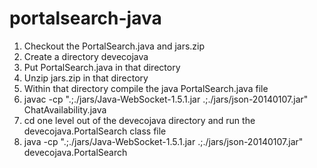 # portalsearch-java
1. Checkout the PortalSearch.java and jars.zip
2. Create a directory devecojava
3. Put PortalSearch.java in that directory
4. Unzip jars.zip in that directory
5. Within that directory compile the java PortalSearch.java file
6. javac -cp ".;./jars/Java-WebSocket-1.5.1.jar .;./jars/json-20140107.jar" ChatAvailability.java
7. cd one level out of the devecojava directory and run the devecojava.PortalSearch class file
8. java -cp ".;./jars/Java-WebSocket-1.5.1.jar .;./jars/json-20140107.jar" devecojava.PortalSearch
